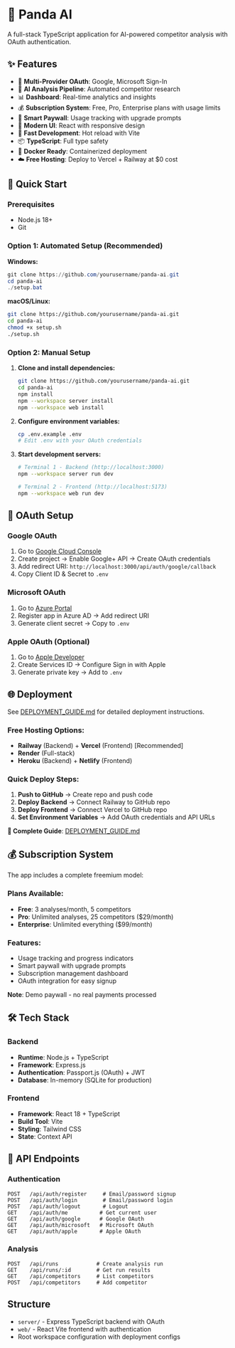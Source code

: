 # 🐼 Panda AI

A full-stack TypeScript application for AI-powered competitor analysis with OAuth authentication.

## ✨ Features

- 🔐 **Multi-Provider OAuth**: Google, Microsoft Sign-In
- 🤖 **AI Analysis Pipeline**: Automated competitor research
- 📊 **Dashboard**: Real-time analytics and insights
- 💰 **Subscription System**: Free, Pro, Enterprise plans with usage limits
- 🚫 **Smart Paywall**: Usage tracking with upgrade prompts
- 🎨 **Modern UI**: React with responsive design
- 🚀 **Fast Development**: Hot reload with Vite
- 📦 **TypeScript**: Full type safety
- 🐳 **Docker Ready**: Containerized deployment
- ☁️ **Free Hosting**: Deploy to Vercel + Railway at $0 cost

## 🚀 Quick Start

### Prerequisites
- Node.js 18+
- Git

### Option 1: Automated Setup (Recommended)

**Windows:**
```powershell
git clone https://github.com/yourusername/panda-ai.git
cd panda-ai
./setup.bat
```

**macOS/Linux:**
```bash
git clone https://github.com/yourusername/panda-ai.git
cd panda-ai
chmod +x setup.sh
./setup.sh
```

### Option 2: Manual Setup

1. **Clone and install dependencies:**
   ```bash
   git clone https://github.com/yourusername/panda-ai.git
   cd panda-ai
   npm install
   npm --workspace server install
   npm --workspace web install
   ```

2. **Configure environment variables:**
   ```bash
   cp .env.example .env
   # Edit .env with your OAuth credentials
   ```

3. **Start development servers:**
   ```bash
   # Terminal 1 - Backend (http://localhost:3000)
   npm --workspace server run dev
   
   # Terminal 2 - Frontend (http://localhost:5173)
   npm --workspace web run dev
   ```

## 🔐 OAuth Setup

### Google OAuth
1. Go to [Google Cloud Console](https://console.cloud.google.com)
2. Create project → Enable Google+ API → Create OAuth credentials
3. Add redirect URI: `http://localhost:3000/api/auth/google/callback`
4. Copy Client ID & Secret to `.env`

### Microsoft OAuth
1. Go to [Azure Portal](https://portal.azure.com)
2. Register app in Azure AD → Add redirect URI
3. Generate client secret → Copy to `.env`

### Apple OAuth (Optional)
1. Go to [Apple Developer](https://developer.apple.com)
2. Create Services ID → Configure Sign in with Apple
3. Generate private key → Add to `.env`

## 🌐 Deployment

See [DEPLOYMENT_GUIDE.md](./DEPLOYMENT_GUIDE.md) for detailed deployment instructions.

### Free Hosting Options:
- **Railway** (Backend) + **Vercel** (Frontend) [Recommended]
- **Render** (Full-stack)
- **Heroku** (Backend) + **Netlify** (Frontend)

### Quick Deploy Steps:
1. **Push to GitHub** → Create repo and push code
2. **Deploy Backend** → Connect Railway to GitHub repo
3. **Deploy Frontend** → Connect Vercel to GitHub repo
4. **Set Environment Variables** → Add OAuth credentials and API URLs

**📖 Complete Guide**: [DEPLOYMENT_GUIDE.md](./DEPLOYMENT_GUIDE.md)

## 💰 Subscription System

The app includes a complete freemium model:

### Plans Available:
- **Free**: 3 analyses/month, 5 competitors
- **Pro**: Unlimited analyses, 25 competitors ($29/month)
- **Enterprise**: Unlimited everything ($99/month)

### Features:
- Usage tracking and progress indicators
- Smart paywall with upgrade prompts
- Subscription management dashboard
- OAuth integration for easy signup

**Note**: Demo paywall - no real payments processed

## 🛠️ Tech Stack

### Backend
- **Runtime**: Node.js + TypeScript
- **Framework**: Express.js
- **Authentication**: Passport.js (OAuth) + JWT
- **Database**: In-memory (SQLite for production)

### Frontend
- **Framework**: React 18 + TypeScript
- **Build Tool**: Vite
- **Styling**: Tailwind CSS
- **State**: Context API

## 📱 API Endpoints

### Authentication
```
POST   /api/auth/register     # Email/password signup
POST   /api/auth/login        # Email/password login
POST   /api/auth/logout       # Logout
GET    /api/auth/me          # Get current user
GET    /api/auth/google      # Google OAuth
GET    /api/auth/microsoft   # Microsoft OAuth
GET    /api/auth/apple       # Apple OAuth
```

### Analysis
```
POST   /api/runs            # Create analysis run
GET    /api/runs/:id        # Get run results
GET    /api/competitors     # List competitors
POST   /api/competitors     # Add competitor
```

## Structure

- `server/` - Express TypeScript backend with OAuth
- `web/` - React Vite frontend with authentication
- Root workspace configuration with deployment configs
